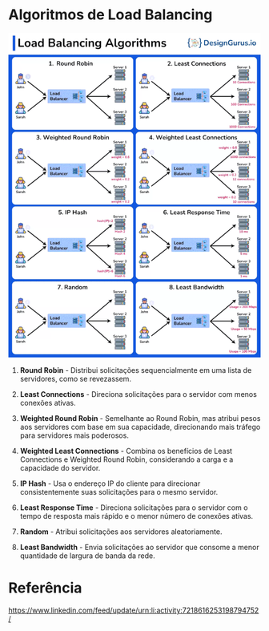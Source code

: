 # Algoritmos de Load Balancing
![](img/lb-algorithms.gif)

1. **Round Robin** - Distribui solicitações sequencialmente em uma lista de servidores, como se revezassem.

2. **Least Connections** - Direciona solicitações para o servidor com menos conexões ativas.

3. **Weighted Round Robin** - Semelhante ao Round Robin, mas atribui pesos aos servidores com base em sua capacidade, direcionando mais tráfego para servidores mais poderosos.

4. **Weighted Least Connections** - Combina os benefícios de Least Connections e Weighted Round Robin, considerando a carga e a capacidade do servidor.

5. **IP Hash** - Usa o endereço IP do cliente para direcionar consistentemente suas solicitações para o mesmo servidor.

6. **Least Response Time** - Direciona solicitações para o servidor com o tempo de resposta mais rápido e o menor número de conexões ativas.

7. **Random** - Atribui solicitações aos servidores aleatoriamente.

8. **Least Bandwidth** - Envia solicitações ao servidor que consome a menor quantidade de largura de banda da rede.

# Referência
https://www.linkedin.com/feed/update/urn:li:activity:7218616253198794752/